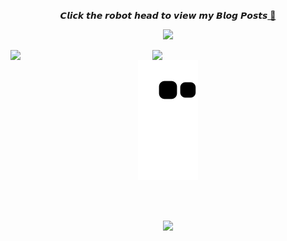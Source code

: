 
<p align="center">𝘾𝙡𝙞𝙘𝙠 𝙩𝙝𝙚 𝙧𝙤𝙗𝙤𝙩 𝙝𝙚𝙖𝙙 𝙩𝙤 𝙫𝙞𝙚𝙬 𝙢𝙮 𝘽𝙡𝙤𝙜 𝙋𝙤𝙨𝙩𝙨<a href="https://jim707t.netlify.app/blog"> 🤖</a>

<p align="center">
<img src="https://i.gifer.com/origin/67/67894bd2fdb63a43f9bb35c3c83c4a1d.gif" />
  </p align="center">

<img align="left" width="45%" src="https://github-readme-stats.vercel.app/api?username=jim707t&show_icons=true&theme=synthwave" />

<img align="left" width="45%" src="https://github-readme-stats.vercel.app/api/top-langs/?username=jim707t&layout=compact" />





<p align="center">
<img src="https://github.com/aex03/aex03/raw/output/github-contribution-grid-snake.svg" alt="snake" style="max-width: 100%;">
</p>
<br>
<br>
<p align="center"><img src="https://metrics.lecoq.io/jim707t?template=classic&base=header%2C%20activity%2C%20community%2C%20repositories%2C%20metadata&base.indepth=false&base.hireable=false&base.skip=false&config.timezone=America%2FLos_Angeles"></p align="center">
<br>
<br>
<br>

